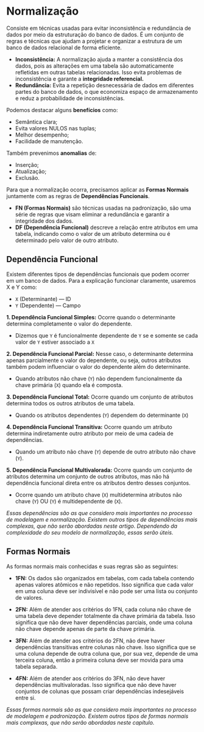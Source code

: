 # Normalização
Consiste em técnicas usadas para evitar inconsistência e redundância de dados por meio da estruturação do banco de dados. É um conjunto de regras e técnicas que ajudam a projetar e organizar a estrutura de um banco de dados relacional de forma eficiente.
- **Inconsistência:** A normalização ajuda a manter a consistência dos dados, pois as alterações em uma tabela são automaticamente refletidas em outras tabelas relacionadas. Isso evita problemas de inconsistência e garante a **integridade referencial.**
- **Redundância:** Evita a repetição desnecessária de dados em diferentes partes do banco de dados, o que economiza espaço de armazenamento e reduz a probabilidade de inconsistências.

Podemos destacar alguns **benefícios** como:
- Semântica clara;
- Evita valores NULOS nas tuplas;
- Melhor desempenho;
- Facilidade de manutenção.

Também prevenimos **anomalias** de:
- Inserção;
- Atualização;
- Exclusão.

Para que a normalização ocorra, precisamos aplicar as **Formas Normais** juntamente com as regras de **Dependências Funcionais**.
- **FN (Formas Normais)** são técnicas usadas na padronização, são uma série de regras que visam eliminar a redundância e garantir a integridade dos dados.
- **DF (Dependência Funcional)** descreve a relação entre atributos em uma tabela, indicando como o valor de um atributo determina ou é determinado pelo valor de outro atributo.

## Dependência Funcional
Existem diferentes tipos de dependências funcionais que podem ocorrer em um banco de dados. Para a explicação funcionar claramente, usaremos X e Y como:
- `X` (Determinante) — ID
- `Y` (Dependente) — Campo

**1. Dependência Funcional Simples:** Ocorre quando o determinante determina completamente o valor do dependente.
- Dizemos que `Y` é funcionalmente dependente de `Y` se e somente se cada valor de `Y` estiver associado a `X`

**2. Dependência Funcional Parcial:** Nesse caso, o determinante determina apenas parcialmente o valor do dependente, ou seja, outros atributos também podem influenciar o valor do dependente além do determinante.
- Quando atributos não chave (`Y`) não dependem funcionalmente da chave primária (`X`) quando ela é composta.

**3. Dependência Funcional Total:** Ocorre quando um conjunto de atributos determina todos os outros atributos de uma tabela.
- Quando os atributos dependentes (`Y`) dependem do determinante (`X`)

**4. Dependência Funcional Transitiva:** Ocorre quando um atributo determina indiretamente outro atributo por meio de uma cadeia de dependências.
- Quando um atributo não chave (`Y`) depende de outro atributo não chave (`Y`).

**5. Dependência Funcional Multivalorada:** Ocorre quando um conjunto de atributos determina um conjunto de outros atributos, mas não há dependência funcional direta entre os atributos dentro desses conjuntos.
- Ocorre quando um atributo chave (`X`) multidetermina atributos não chave (`Y`) OU (`Y`) é multidependente de (`X`).

*Essas dependências são as que considero mais importantes no processo de modelagem e normalização. Existem outros tipos de dependências mais complexas, que não serão abordadas neste artigo. Dependendo da complexidade do seu modelo de normalização, essas serão úteis.*

## Formas Normais
As formas normais mais conhecidas e suas regras são as seguintes:

- **1FN:** Os dados são organizados em tabelas, com cada tabela contendo apenas valores atômicos e não repetidos. Isso significa que cada valor em uma coluna deve ser indivisível e não pode ser uma lista ou conjunto de valores.

- **2FN:** Além de atender aos critérios do 1FN, cada coluna não chave de uma tabela deve depender totalmente da chave primária da tabela. Isso significa que não deve haver dependências parciais, onde uma coluna não chave depende apenas de parte da chave primária.

- **3FN:** Além de atender aos critérios do 2FN, não deve haver dependências transitivas entre colunas não chave. Isso significa que se uma coluna depende de outra coluna que, por sua vez, depende de uma terceira coluna, então a primeira coluna deve ser movida para uma tabela separada.

- **4FN:** Além de atender aos critérios do 3FN, não deve haver dependências multivaloradas. Isso significa que não deve haver conjuntos de colunas que possam criar dependências indesejáveis entre si.

*Essas formas normais são as que considero mais importantes no processo de modelagem e padronização. Existem outros tipos de formas normais mais complexas, que não serão abordadas neste capítulo.*
